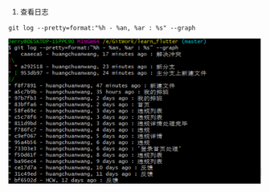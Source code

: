  1. 查看日志
 ```
 git log --pretty=format:"%h - %an, %ar : %s" --graph
 ```
 ![github分支](/images/查看日志.png)